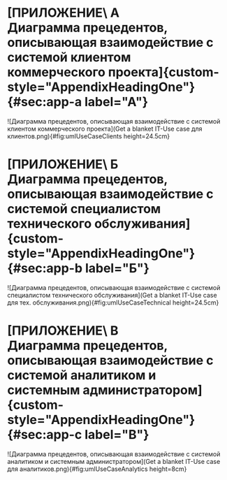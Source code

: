 
<!-- # [Заключение]{custom-style="UnnumberedHeadingOne"} {.unnumbered}

Данный отчёт демонстрирует выполненную работу по построению диаграмм последовательности информационной системы "TaskMaster".

Результатом работы является совершенствование навыков построения диаграмм последовательности при выполнении объектно-ориентированного анализа и моделирования моделированию ИС и формирования соответствующей документации. -->

<!-- Данный документ охватывает большую часть приёмов вёрстки, используемых
сотрудниками научных организаций.

Если вы хотите чего-то, чего нет в данном документе, не унывайте, а:

1. Попробуйте найти ответ на свой вопрос
   в [учебнике по Pandoc](https://pandoc.org/MANUAL.html) или на форумах,
   посвящённых Pandoc.

2. Обратите внимание на пользовательские стили
(`{custom-style="MyCustomStyle"}`), применяемые в данном документе к словам
и абзацам. При необходимости набрать текст каким-то стилем, для которого не
хватает средств Markdown, вы можете создать пользовательский стиль в шаблоне
и использовать его. Также вы можете выполнить для текста, набранного этим стилем,
определённую постобработку: посмотрите на примеры такой постобработки в
`build.ps1`.

3. Воспользуйтесь возможностью вставить в произвольное место своего документа
содержимое `.docx` файла, созданного вручную: `%INCLUDE(myfile.docx)%`.
Сложные таблицы, например, можно вставлять таким образом. При этом не
будет сбита нумерация таблиц --- достаточно перед вставленным файлом
создать в тексте пустую таблицу с заголовком, соответствующим вставленной
таблице. -->

<!-- # [Список использованных источников]{custom-style="UnnumberedHeadingOne"} {.unnumbered}

<div id="refs" class="references" custom-style="ReferenceItem">
</div> -->

# [ПРИЛОЖЕНИЕ\ А<br>**Диаграмма прецедентов, описывающая взаимодействие с системой клиентом коммерческого проекта**]{custom-style="AppendixHeadingOne"} {#sec:app-a label="A"}

![Диаграмма прецедентов, описывающая взаимодействие с системой клиентом коммерческого проекта](Get a blanket IT-Use case для клиентов.png){#fig:umlUseCaseClients height=24.5cm}

# [ПРИЛОЖЕНИЕ\ Б<br>**Диаграмма прецедентов, описывающая взаимодействие с системой специалистом технического обслуживания**]{custom-style="AppendixHeadingOne"} {#sec:app-b label="Б"}

![Диаграмма прецедентов, описывающая взаимодействие с системой специалистом технического обслуживания](Get a blanket IT-Use case для тех. обслуживания.png){#fig:umlUseCaseTechnical height=24.5cm}

# [ПРИЛОЖЕНИЕ\ В<br>**Диаграмма прецедентов, описывающая взаимодействие с системой аналитиком и системным администратором**]{custom-style="AppendixHeadingOne"} {#sec:app-c label="В"}

![Диаграмма прецедентов, описывающая взаимодействие с системой аналитиком и системным администратором](Get a blanket IT-Use case для аналитиков.png){#fig:umlUseCaseAnalytics height=8cm}


<!-- # [ПРИЛОЖЕНИЕ\ А<br>**Заголовок приложения А**]{custom-style="AppendixHeadingOne"} {#sec:app-a label="A"}

Это текст Приложения А. В приложениях тоже можно создавать подразделы,
если очень хочется. Нумероваться, впрочем, подразделы не будут и ссылаться
на них нельзя.

## [Ненумерованный подзаголовок приложения А]{custom-style="UnnumberedHeadingTwo"} {.unnumbered}

Формула в приложении (на неё есть ссылка выше):

$$\mathrm{\Delta}\bar{C}_{20}^\mathrm{(fd)} = \mathrm{Re}\sum_f(A_0\delta k_f H_f) e^{i{\theta_f}}
$$ {#eq:myeqn-a}

| Станция            | Период наблюдений | Нормальных точек | 
|:-------------------|:-----------------:|-----------------:|
| McDonald (США)     | 1970-1985         |  3604            |
| MLRS1 (США)        | 1983-1988         |  631             |
| MLRS2 (США)        | 1988-2013         |  3653            |
| Haleakala (США)    | 1984-1990         |  770             |
| CERGA (Франция)    | 1984-2016         |  12870           |
| Matera (Италия)    | 2003-2013         |  118             |
| Apache Point (США) | 2006-2016         |  2648            |

Table: Таблица в приложении, на которую есть ссылка выше {#tbl:mytable-a} -->

